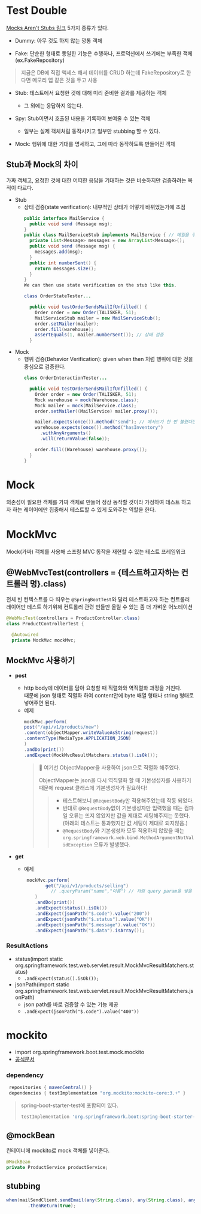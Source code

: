 # Test Double
[Mocks Aren't Stubs 링크](https://martinfowler.com/articles/mocksArentStubs.html)
5가지 종류가 있다.
- Dummy: 아무 것도 하지 않는 깡통 객체

- Fake: 단순한 형태로 동일한 기능은 수행하나, 프로덕션에서 쓰기에는 부족한 객체(ex.FakeRepository)
> 지금은 DB에 직접 액세스 해서 데이터를 CRUD 하는데 FakeRepository로 한다면 메모리 맵 같은 것을 두고 사용

- Stub: 테스트에서 요청한 것에 대해 미리 준비한 결과를 제공하는 객체
  - 그 외에는 응답하지 않는다.

- Spy: Stub이면서 호출된 내용을 기록하여 보여줄 수 있는 객체
  - 일부는 실제 객체처럼 동작시키고 일부만 stubbing 할 수 있다.

- Mock: 행위에 대한 기대를 명세하고, 그에 따라 동작하도록 만들어진 객체

## Stub과 Mock의 차이
가짜 객체고, 요청한 것에 대한 어떠한 응답을 기대하는 것은 비슷하지만 검증하려는 목적이 다르다.
- Stub
  - 상태 검증(state verification): 내부적인 상태가 어떻게 바뀌었는가에 초점
    ```java
    public interface MailService {
      public void send (Message msg);
    }
    public class MailServiceStub implements MailService { // 메일을 구현하는 stub
      private List<Message> messages = new ArrayList<Message>();
      public void send (Message msg) {
        messages.add(msg);
      }
      public int numberSent() {
        return messages.size();
      }
    }                                 
    We can then use state verification on the stub like this.
    
    class OrderStateTester...
    
      public void testOrderSendsMailIfUnfilled() {
        Order order = new Order(TALISKER, 51);
        MailServiceStub mailer = new MailServiceStub();
        order.setMailer(mailer);
        order.fill(warehouse);
        assertEquals(1, mailer.numberSent()); // 상태 검증
      }
    ```
- Mock
  - 행위 검증(Behavior Verification): given when then 처럼 행위에 대한 것을 중심으로 검증한다.
    ```java
    class OrderInteractionTester...
    
      public void testOrderSendsMailIfUnfilled() {
        Order order = new Order(TALISKER, 51);
        Mock warehouse = mock(Warehouse.class);
        Mock mailer = mock(MailService.class);
        order.setMailer((MailService) mailer.proxy());
    
        mailer.expects(once()).method("send"); // 메서드가 한 번 불렸다는 행위 검증
        warehouse.expects(once()).method("hasInventory")
          .withAnyArguments()
          .will(returnValue(false));
    
        order.fill((Warehouse) warehouse.proxy());
      }
    }
    ```
    
# Mock
의존성이 필요한 객체를 가짜 객체로 만들어 정상 동작할 것이라 가정하여 
테스트 하고자 하는 레이어에만 집중해서 테스트할 수 있게 도와주는 역할을 한다.

# MockMvc
Mock(가짜) 객체를 사용해 스프링 MVC 동작을 재현할 수 있는 테스트 프레임워크

## @WebMvcTest(controllers = {테스트하고자하는 컨트롤러 명}.class) 
전체 빈 컨텍스트를 다 띄우는 `@SpringBootTest`와 달리 테스트하고자 하는 컨트롤러 레이어만 테스트 하기위해 
컨트롤러 관련 빈들만 올릴 수 있는 좀 더 가벼운 어노테이션
```java
@WebMvcTest(controllers = ProductController.class)
class ProductControllerTest {

  @Autowired
  private MockMvc mockMvc;
```

## MockMvc 사용하기
- **post**
  - http body에 데이터를 담아 요청할 때 직렬화와 역직렬화 과정을 거친다.</br>
    때문에 json 형태로 직렬화 하여 content안에 byte 배열 형태나 string 형태로 넣어주면 된다.
  - 예제
    ```java
    mockMvc.perform(
    post("/api/v1/products/new")
    .content(objectMapper.writeValueAsString(request))
    .contentType(MediaType.APPLICATION_JSON)
    )
    .andDo(print())
    .andExpect(MockMvcResultMatchers.status().isOk());
    ```
    > 📌 여기선 ObjectMapper을 사용하여 json으로 직렬화 해주었다.
    >  
    > ObjectMapper는 json을 다시 역직렬화 할 때 기본생성자를 사용하기 때문에 request 클래스에 기본생성자가 필요하다!
    > > - 테스트해보니 `@RequestBody`만 적용해주었는데 작동 되었다. 
    > > - 반대로 `@RequestBody`없이 기본생성자만 입력했을 때는 컴파일 오류는 뜨지 않았지만
    > >   값을 제대로 세팅해주지는 못했다.(아래의 테스트는 통과했지만 값 세팅이 제대로 되지않음.)
    > > - `@RequestBody`와 기본생성자 모두 적용하지 않았을 때는 `org.springframework.web.bind.MethodArgumentNotValidException` 오류가 발생했다.
    
- **get**
  - 예제
    ```java
     mockMvc.perform(
            get("/api/v1/products/selling")
              // .queryParam("name","이름") // 처럼 query param을 넣을 수 있다.
        )
        .andDo(print())
        .andExpect(status().isOk())
        .andExpect(jsonPath("$.code").value("200"))
        .andExpect(jsonPath("$.status").value("OK"))
        .andExpect(jsonPath("$.message").value("OK"))
        .andExpect(jsonPath("$.data").isArray());
    ```

### ResultActions
- status(import static org.springframework.test.web.servlet.result.MockMvcResultMatchers.status)
  - `.andExpect(status().isOk());`
- jsonPath(import static org.springframework.test.web.servlet.result.MockMvcResultMatchers.jsonPath)
  - json path를 바로 검증할 수 있는 기능 제공 
  - `.andExpect(jsonPath("$.code").value("400"))` 


# mockito
- import org.springframework.boot.test.mock.mockito
- [공식문서](https://site.mockito.org/)
### dependency
```groovy
 repositories { mavenCentral() }
 dependencies { testImplementation "org.mockito:mockito-core:3.+" }
```
> spring-boot-starter-test에 포함되어 있다.
>  ```groovy
>  testImplementation 'org.springframework.boot:spring-boot-starter-test'
>  ```

## @mockBean
컨테이너에 mockito로 mock 객체를 넣어준다.
```java
@MockBean
private ProductService productService;
```
## stubbing
```java
when(mailSendClient.sendEmail(any(String.class), any(String.class), any(String.class), any(String.class)))
        .thenReturn(true);
```
